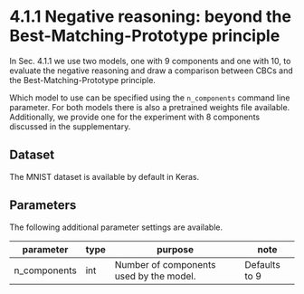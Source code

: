 # 4.1.1 Negative reasoning: beyond the Best-Matching-Prototype principle
In Sec. 4.1.1 we use two models, one with 9 components and one with 10, to 
evaluate the negative reasoning and draw a comparison between CBCs and the 
Best-Matching-Prototype principle.

Which model to use can be specified using the `n_components` command line 
parameter. For both models there is also a pretrained weights file available. 
Additionally, we provide one for the experiment with 8 components discussed 
in the supplementary.

## Dataset
The MNIST dataset is available by default in Keras.

## Parameters
The following additional parameter settings are available.

|parameter|type|purpose|note|
|---|---|---|---|
|n_components|int|Number of components used by the model.|Defaults to 9|

